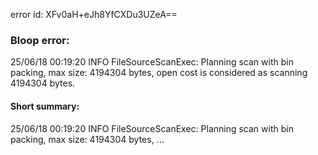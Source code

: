 error id: XFv0aH+eJh8YfCXDu3UZeA==
### Bloop error:

25/06/18 00:19:20 INFO FileSourceScanExec: Planning scan with bin packing, max size: 4194304 bytes, open cost is considered as scanning 4194304 bytes.
#### Short summary: 

25/06/18 00:19:20 INFO FileSourceScanExec: Planning scan with bin packing, max size: 4194304 bytes, ...